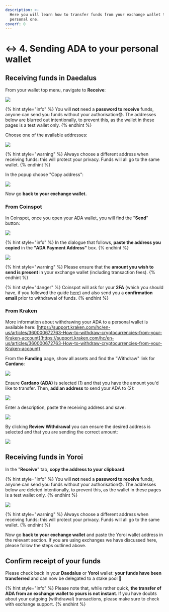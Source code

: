 ```yaml
---
description: >-
  Here you will learn how to transfer funds from your exchange wallet to your
  personal one.
coverY: 0
---
```


# ↔ 4. Sending ADA to your personal wallet

## Receiving funds in Daedalus

From your wallet top menu, navigate to **Receive**:

![](.gitbook/assets/daedalus\_receive.png)

{% hint style="info" %}
You will **not** need a **password to receive** funds, anyone can send you funds without your authorisation:sunglasses:. The addresses below are blurred out intentionally, to prevent this, as the wallet in these pages is a test wallet only.&#x20;
{% endhint %}

Choose one of the available addresses:

![](.gitbook/assets/daedalus\_receive\_02.png)

{% hint style="warning" %}
Always choose a different address when receiving funds: this will protect your privacy. Funds will all go to the same wallet.&#x20;
{% endhint %}

In the popup choose "Copy address":

![](.gitbook/assets/daedalus\_share\_address.png)

Now go **back to your exchange wallet.**

### **From Coinspot**

In Coinspot, once you open your ADA wallet, you will find the "**Send**" button:

![](.gitbook/assets/coinspot\_send\_button\_new.png)

{% hint style="info" %}
In the dialogue that follows, **paste the address you copied** in the **"ADA Payment Address"** box.
{% endhint %}

![](.gitbook/assets/coinspot\_send\_page\_updated.png)

{% hint style="warning" %}
Please ensure that the **amount you wish to send is present** in your exchange wallet (including transaction fees).
{% endhint %}

{% hint style="danger" %}
Coinspot will ask for your **2FA** (which you should have, if you followed the guide [here](choosing-an-exchange/coinspot.md)) and also send you a **confirmation email** prior to withdrawal of funds.&#x20;
{% endhint %}

### From Kraken

More information about withdrawing your ADA to a personal wallet is available here: [https://support.kraken.com/hc/en-us/articles/360000672763-How-to-withdraw-cryptocurrencies-from-your-Kraken-account](https://support.kraken.com/hc/en-us/articles/360000672763-How-to-withdraw-cryptocurrencies-from-your-Kraken-account)

From the **Funding** page, show all assets and find the "Withdraw" link for **Cardano**:

![](.gitbook/assets/kraken\_withdraw\_01.png)

Ensure **Cardano (ADA)** is selected (1) and that you have the amount you'd like to transfer. Then, **add an address** to send your ADA to (2):&#x20;

![](.gitbook/assets/kraken\_withdraw\_02.png)

Enter a description, paste the receiving address and save:

![](.gitbook/assets/kraken\_withdraw\_03.png)

By clicking **Review Withdrawal** you can ensure the desired address is selected and that you are sending the correct amount:

![](.gitbook/assets/kraken\_withdraw\_04.png)

## Receiving funds in Yoroi

In the "**Receive**" tab, **copy the address to your clipboard**:

{% hint style="info" %}
You will **not** need a **password to receive** funds, anyone can send you funds without your authorisation:sunglasses:. The addresses below are deleted intentionally, to prevent this, as the wallet in these pages is a test wallet only.&#x20;
{% endhint %}

![](.gitbook/assets/yoroi\_receive.png)

{% hint style="warning" %}
Always choose a different address when receiving funds: this will protect your privacy. Funds will all go to the same wallet.
{% endhint %}

Now go **back to your exchange wallet** and paste the Yoroi wallet address in the relevant section. If you are using exchanges we have discussed here, please follow the steps outlined above.

## Confirm receipt of your funds

Please check back in your **Daedalus** or **Yoroi** wallet: **your funds have been transferred** and can now be delegated to a stake pool :clap:&#x20;

{% hint style="info" %}
Please note that, while rather quick, **the transfer of ADA from an exchange wallet to yours is not instant**. If you have doubts about your outgoing (withdrawal) transactions, please make sure to check with exchange support.&#x20;
{% endhint %}
